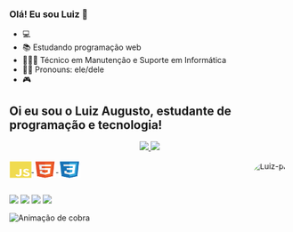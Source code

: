### Olá! Eu sou Luiz 🏀


- 💻 
- 📚 Estudando programação web
- 👨🏽‍🎓 Técnico em Manutenção e Suporte em Informática
- 🤵🏽 Pronouns: ele/dele
- 🎮


## Oi eu sou o Luiz Augusto, estudante de programação e tecnologia!


<div align="center">
  <a href="https://github.com/Sr-LuizX">
  <img height="180em" src="https://github-readme-stats.vercel.app/api?username=Sr-LuizX&show_icons=true&theme=merko&include_all_commits=true&count_private=true"/>
  <img height="180em" src="https://github-readme-stats.vercel.app/api/top-langs/?username=Sr-LuizX&layout=compact&langs_count=7&theme=merko"/>
</div>

<div style="display: inline_block"><br>
  <img align="center" alt="Luiz-Js" height="30" width="40" src="https://raw.githubusercontent.com/devicons/devicon/master/icons/javascript/javascript-plain.svg">
  <img align="center" alt="Rafa-HTML" height="30" width="40" src="https://raw.githubusercontent.com/devicons/devicon/master/icons/html5/html5-original.svg">
  <img align="center" alt="Luiz-CSS" height="30" width="40" src="https://raw.githubusercontent.com/devicons/devicon/master/icons/css3/css3-original.svg">
  <img align="right" alt="Luiz-pic" height="160" style="border-radius:60px;" 
  src="https://cdn.discordapp.com/attachments/806690011780743200/991019868755214396/new-game-ahagon-umiko-programming.gif?width=676&height=676"
   
</div>
  
  ##
 
<div> 
  <a href="https://www.instagram.com/luiz.s117/" target="_blank"><img src="https://img.shields.io/badge/-Instagram-%23E4405F?style=for-the-badge&logo=instagram&logoColor=white" target="_blank"></a>
 	 <a href="https://discord.gg/qjr9Mj8r" target="_blank"><img src="https://img.shields.io/badge/Discord-7289DA?style=for-the-badge&logo=discord&logoColor=white" target="_blank"></a> 
  <a href = "mailto:mr.luizaugusto@gmail.com"><img src="https://img.shields.io/badge/-Gmail-%23333?style=for-the-badge&logo=gmail&logoColor=white" target="_blank"></a>
  <a href="https://www.linkedin.com/in/luiz-sampaio-73789b226/" target="_blank"><img src="https://img.shields.io/badge/-LinkedIn-%230077B5?style=for-the-badge&logo=linkedin&logoColor=white" target="_blank"></a> 
 
![Animação de cobra](https://github.com/Sr-LuizX/Sr-LuizX/blob/output/github-contribution-grid-snake.svg)
 
</div>
